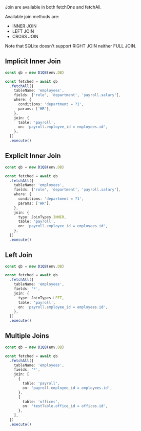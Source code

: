 Join are available in both fetchOne and fetchAll.

Available join methods are:

- INNER JOIN
- LEFT JOIN
- CROSS JOIN

Note that SQLite doesn't support RIGHT JOIN neither FULL JOIN.

## Implicit Inner Join

```ts
const qb = new D1QB(env.DB)

const fetched = await qb
  .fetchAll({
    tableName: 'employees',
    fields: ['role', 'department', 'payroll.salary'],
    where: {
      conditions: 'department = ?1',
      params: ['HR'],
    },
    join: {
      table: 'payroll',
      on: 'payroll.employee_id = employees.id',
    },
  })
  .execute()
```

## Explicit Inner Join

```ts
const qb = new D1QB(env.DB)

const fetched = await qb
  .fetchAll({
    tableName: 'employees',
    fields: ['role', 'department', 'payroll.salary'],
    where: {
      conditions: 'department = ?1',
      params: ['HR'],
    },
    join: {
      type: JoinTypes.INNER,
      table: 'payroll',
      on: 'payroll.employee_id = employees.id',
    },
  })
  .execute()
```

## Left Join

```ts
const qb = new D1QB(env.DB)

const fetched = await qb
  .fetchAll({
    tableName: 'employees',
    fields: '*',
    join: {
      type: JoinTypes.LEFT,
      table: 'payroll',
      on: 'payroll.employee_id = employees.id',
    },
  })
  .execute()
```

## Multiple Joins

```ts
const qb = new D1QB(env.DB)

const fetched = await qb
  .fetchAll({
    tableName: 'employees',
    fields: '*',
    join: [
      {
        table: 'payroll',
        on: 'payroll.employee_id = employees.id',
      },
      {
        table: 'offices',
        on: 'testTable.office_id = offices.id',
      },
    ],
  })
  .execute()
```
